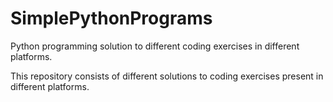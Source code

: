 # SimplePythonPrograms
Python programming solution to different coding exercises in different platforms. 

This repository consists of different solutions to coding exercises present in different platforms. 
